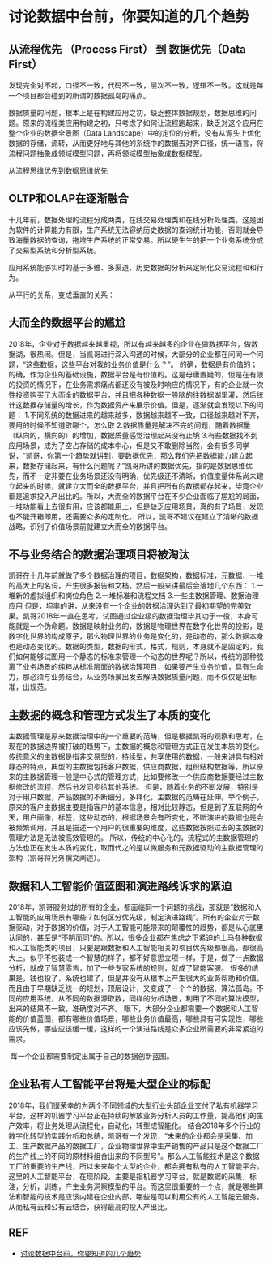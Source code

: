 # 讨论数据中台前，你要知道的几个趋势

## 从流程优先 （Process First） 到 数据优先（Data First）

发现完全对不起，口径不一致，代码不一致，层次不一致，逻辑不一致。这就是每一个项目都会碰到的所谓的数据孤岛的痛点。

数据质量的问题，根本上是在构建应用之初，缺乏整体数据规划，数据思维的问题。原来的流程类应用构建之初，只考虑了如何让流程跑起来，缺乏对这个应用在整个企业的数据全景图（Data Landscape）中的定位的分析，没有从源头上优化数据的存储，流转，从而更好地与其他的系统中的数据去对齐口径，统一语言，将流程问题抽象成领域模型问题，再将领域模型抽象成数据模型。

从流程思维优先到数据思维优先

## OLTP和OLAP在逐渐融合

十几年前，数据处理的流程分成两类，在线交易处理类和在线分析处理类。这是因为软件的计算能力有限，生产系统无法容纳历史数据的查询统计功能，否则就会导致海量数据的查询，拖垮生产系统的正常交易。所以硬生生的把一个业务系统分成了交易型系统和分析型系统。

​应用系统能够实时的基于多维、多渠道、历史数据的分析来定制化交易流程和和行为。

​从平行的关系，变成垂直的关系：

## 大而全的数据平台的尴尬

​2018年，企业对于数据越来越重视，所以有越来越多的企业在做数据平台，做数据湖，很热闹。但是，当凯哥进行深入沟通的时候，大部分的企业都在问同一个问题，“这些数据，这些平台对我的业务价值是什么？”。 的确，数据是有价值的；的确，作为企业的基础设施，数据平台是有价值的。这是毋庸置疑的，但是在有限的投资的情况下，在业务需求痛点都还没有被及时响应的情况下，有的企业就一次性投资购买了大而全的数据平台，并且把各种数据一股脑的往数据湖里灌，然后统计这数据存储量的增长，作为数据资产来展示价值。 ​但是，逐渐就会发现以下的问题： 1.不同系统的数据进来的越来越多，数据越来越不一致，口径越来越对不齐，要用的时候不知道取哪个，怎么取 2.数据质量是解决不完的问题，随着数据量（纵向的，横向的）的增加，数据质量感觉治理起来没有止境 3.有些数据找不到应用场景，成为了空占存储的成本中心，但是又不敢删除 ​当然，会有很多同学说，“凯哥，你第一个趋势就讲到，要数据优先，那么我们先把数据能力建立起来，数据存储起来，有什么问题呢？” ​凯哥所讲的数据优先，指的是数据思维优先，而不一定非要在业务场景还没有明确，优先级还不清晰，价值度量体系尚未建立起来的时候，就建立大而全的数据平台，并且把所有的数据都存起来，毕竟企业都是追求投入产出比的。 ​所以，大而全的数据平台在不少企业面临了尴尬的局面，一堆功能看上去很有用，应该都能用上，但是缺乏应用场景，真的有了场景，发现也不能开箱即用，还需要众多的定制化。 所以，凯哥不建议在建立了清晰的数据战略，识别了价值场景前就建立大而全的数据平台。

## 不与业务结合的数据治理项目将被淘汰

​凯哥在十几年前就做了多个数据治理的项目，数据架构，数据标准，元数据，一堆的高大上的名词，产生很多报告和文档，然后一般来讲最后会落地几个东西： 1.一堆新的虚拟组织和岗位角色 2.一堆标准和流程文档 3.一些主数据管理、数据治理应用 但是，坦率的讲，从来没有一个企业的数据治理达到了最初期望的完美效果。 ​凯哥2018年一直在思考，试图通过企业级的数据治理毕其功于一役，本身可能就是一个伪命题。 ​数据是映射业务的，数据是物理世界在数字化世界的投影，是数字化世界的构成原子，那么物理世界的业务是变化的，是动态的，那么数据本身也是动态变化的。数据的类型，数据的形式，格式，规则，本身就不是固定的，我们如何能够试图用一个静态的标准来管理一个动态的世界呢？ ​所以，传统的那种脱离了业务场景的纯粹从标准层面的数据治理项目，如果要产生业务价值，具有生命力，那必须与业务结合，从业务场景出发去解决数据质量问题，而不仅仅是出标准，出规范。

## 主数据的概念和管理方式发生了本质的变化

​主数据管理是原来数据治理中的一个重要的范畴，但是根据凯哥的观察和思考，在现在的数据边界被打破的趋势下，主数据的概念和管理方式正在发生本质的变化。 传统意义的主数据是指非交易型的，持续型，共享使用的数据，一般来讲具有相对静态的特点，典型的主数据包括客户数据，供应商数据，组织结构数据等。所以原来的主数据管理一般是中心式的管理方式，比如要修改一个供应商数据要经过主数据修改的流程，然后分发同步给其他系统。 但是，随着业务的不断发展，特别是对于用户数据，产品数据的不断细分，多样化，主数据的范畴在延伸。举个例子，原来的客户主数据主要是指客户的基本信息，相对比较静态，但是到了互联网的今天，用户画像，标签，这些动态的，根据场景会有所变化，不断演进的数据也是会被频繁调用，并且是描述一个用户的很重要的维度，这些数据按照过去的主数据的管理方法是无法被高效管理的。 所以，传统的中心化的，流程式的主数据管理的方法也正在发生本质的变化，取而代之的是以微服务和元数据驱动的主数据管理的架构（凯哥将另外撰文阐述）。

## 数据和人工智能价值蓝图和演进路线诉求的紧迫

​2018年，凯哥服务过的所有的企业，都面临同一个问题的挑战，那就是“数据和人工智能的应用场景有哪些？如何区分优先级，制定演进路线”。 ​所有的企业对于数据驱动，对于数据的价值，对于人工智能可能带来的颠覆性的趋势，都是从心底里认同的，甚至是“不明而同”的。 ​所以，很多企业都在焦虑之下紧迫的上马各种数据和人工智能类的项目，只要是跟数据和人工智能相关的项目优先级都很高，都很高大上。似乎不包装成一个智慧的样子，都不好意思立项一样，于是，做了一点数据分析，就成了智慧零售，加了一些专家系统的规则，就成了智能客服。 很多的结果是，钱也投了，系统也建了，但是并没有从根本上产生很大的业务帮助和价值，而且由于早期缺乏统一的规划，顶层设计，又变成了一个个的数据、算法孤岛。不同的应用系统，从不同的数据源取数，同样的分析场景，利用了不同的算法模型，出来的结果不一致，准确度对不齐。 眼下，大部分企业都需要一个数据和人工智能的价值蓝图，都有哪些价值场景，哪些业务价值最高，哪些具有可实现性，哪些应该先做，哪些应该缓一缓，这样的一个演进路线是众多企业所需要的非常紧迫的需求。

​ 每一个企业都需要制定出属于自己的数据创新蓝图。

## 企业私有人工智能平台将是大型企业的标配

2018年，我们很荣幸的为两个不同领域的大型行业头部企业交付了私有机器学习平台，这样的机器学习平台正在持续的解放业务分析人员的工作量，提高他们的生产效率，将业务处理从流程化，自动化，转型成智能化。 结合2018年多个行业的数字化转型的实践分析和总结，凯哥有一个发现，“未来的企业都会是采集、加工、生产数据产品的数据工厂，企业物理世界中生产销售的产品只是这个数据工厂的生产线上的不同的原材料组合出来的不同型号”。那么人工智能技术是这个数据工厂的重要的生产线，所以未来每个大型的企业，都会拥有私有的人工智能平台。 这里的人工智能平台，在现阶段，主要是指机器学习平台，就是数据的采集，标注，分析，训练，产生业务洞察模型的平台。而这里很重要的一个点，就是哪些算法和智能的技术是应该内建在企业内部，哪些是可以利用公有的人工智能云服务，从而私有云和公有云结合，获得最高的投入产出比。

## REF

* [讨论数据中台前，你要知道的几个趋势](https://www.jianshu.com/p/cb3d7daba8da)
